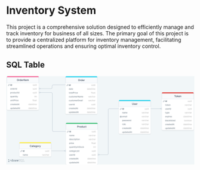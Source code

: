 # Inventory System
This project is a comprehensive solution designed to efficiently manage and track inventory for business of all sizes. The primary goal of this project is to provide a centralized platform for inventory management, facilitating streamlined operations and ensuring optimal inventory control.

## SQL Table
![alt text](https://github.com/mhaatha/inventory-system/blob/main/image/drawSQL-image-export-2024-05-01.png?raw=true)
